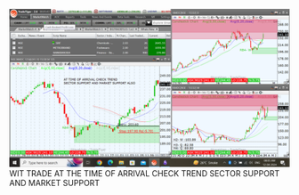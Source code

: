![](_attachments/Pasted%20image%2020240412080539.png)
WIT TRADE AT THE TIME OF ARRIVAL CHECK TREND SECTOR SUPPORT AND MARKET SUPPORT